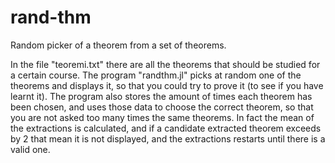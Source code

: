 # rand-thm
Random picker of a theorem from a set of theorems.

In the file "teoremi.txt" there are all the theorems that should be studied for a certain course. The program "randthm.jl" picks at random one of the theorems and displays it, so that you could try to prove it (to see if you have learnt it). The program also stores the amount of times each theorem has been chosen, and uses those data to choose the correct theorem, so that you are not asked too many times the same theorems. In fact the mean of the extractions is calculated, and if a candidate extracted theorem exceeds by 2 that mean it is not displayed, and the extractions restarts until there is a valid one. 

